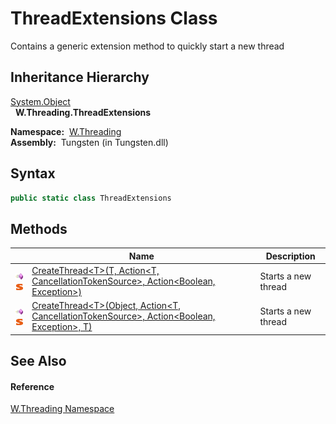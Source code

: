 ThreadExtensions Class
======================
  Contains a generic extension method to quickly start a new thread


Inheritance Hierarchy
---------------------
[System.Object][1]  
  **W.Threading.ThreadExtensions**  

  **Namespace:**  [W.Threading][2]  
  **Assembly:**  Tungsten (in Tungsten.dll)

Syntax
------

```csharp
public static class ThreadExtensions
```


Methods
-------

                                 | Name                                                                                                     | Description         
-------------------------------- | -------------------------------------------------------------------------------------------------------- | ------------------- 
![Public method]![Static member] | [CreateThread&lt;T>(T, Action&lt;T, CancellationTokenSource>, Action&lt;Boolean, Exception>)][3]         | Starts a new thread 
![Public method]![Static member] | [CreateThread&lt;T>(Object, Action&lt;T, CancellationTokenSource>, Action&lt;Boolean, Exception>, T)][4] | Starts a new thread 


See Also
--------

#### Reference
[W.Threading Namespace][2]  

[1]: http://msdn.microsoft.com/en-us/library/e5kfa45b
[2]: ../README.md
[3]: CreateThread__1_1.md
[4]: CreateThread__1.md
[Public method]: ../../_icons/pubmethod.gif "Public method"
[Static member]: ../../_icons/static.gif "Static member"